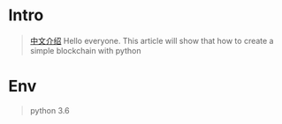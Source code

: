 # Intro
> [中文介绍](/README_ZH.md)
> Hello everyone. This article will show that how to create a simple blockchain with python
# Env
> python 3.6
